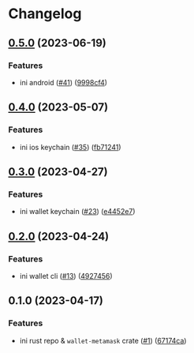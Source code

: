 # Changelog

## [0.5.0](https://github.com/wallet-rs/wallet-rs/compare/wallet-rs-v0.4.0...wallet-rs-v0.5.0) (2023-06-19)


### Features

* ini android ([#41](https://github.com/wallet-rs/wallet-rs/issues/41)) ([9998cf4](https://github.com/wallet-rs/wallet-rs/commit/9998cf4a6dd78459dd1eac9a53e6475a7b9d7095))

## [0.4.0](https://github.com/wallet-rs/wallet-rs/compare/wallet-rs-v0.3.0...wallet-rs-v0.4.0) (2023-05-07)


### Features

* ini ios keychain ([#35](https://github.com/wallet-rs/wallet-rs/issues/35)) ([fb71241](https://github.com/wallet-rs/wallet-rs/commit/fb71241aed35a2b872a3ac4e296abbd862dcacba))

## [0.3.0](https://github.com/wallet-rs/wallet-rs/compare/wallet-rs-v0.2.0...wallet-rs-v0.3.0) (2023-04-27)


### Features

* ini wallet keychain ([#23](https://github.com/wallet-rs/wallet-rs/issues/23)) ([e4452e7](https://github.com/wallet-rs/wallet-rs/commit/e4452e790ae390adcb8fac84be5e15132540760d))

## [0.2.0](https://github.com/wallet-rs/wallet-rs/compare/wallet-rs-v0.1.0...wallet-rs-v0.2.0) (2023-04-24)


### Features

* ini wallet cli ([#13](https://github.com/wallet-rs/wallet-rs/issues/13)) ([4927456](https://github.com/wallet-rs/wallet-rs/commit/4927456a229f1a4e68ca8131d4d503a5b4845a7c))

## 0.1.0 (2023-04-17)


### Features

* ini rust repo & `wallet-metamask` crate ([#1](https://github.com/wallet-rs/wallet-rs/issues/1)) ([67174ca](https://github.com/wallet-rs/wallet-rs/commit/67174ca73b05d99b338daf1d7292cd893fa340e8))
